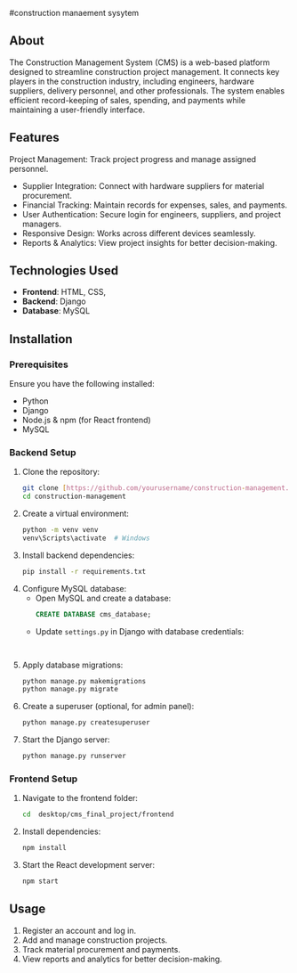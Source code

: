 #construction manaement sysytem


## About
The Construction Management System (CMS) is a web-based platform designed to 
streamline construction project management.
It connects key players in the construction industry, including engineers, 
hardware suppliers, delivery personnel, and other professionals. 
The system enables efficient record-keeping of sales, spending, and payments 
while maintaining a user-friendly interface.

## Features
Project Management: Track project progress and manage assigned personnel.
- Supplier Integration: Connect with hardware suppliers for material procurement.
- Financial Tracking: Maintain records for expenses, sales, and payments.
- User Authentication: Secure login for engineers, suppliers, and project managers.
- Responsive Design: Works across different devices seamlessly.
- Reports & Analytics: View project insights for better decision-making.

## Technologies Used
- **Frontend**: HTML, CSS, 
- **Backend**: Django
- **Database**: MySQL

## Installation
### Prerequisites
Ensure you have the following installed:
- Python 
- Django
- Node.js & npm (for React frontend)
- MySQL

### Backend Setup
1. Clone the repository:
   ```bash
   git clone [https://github.com/yourusername/construction-management.git](https://github.com/Anthonyyos22/f-865813.git)
   cd construction-management
   ```
2. Create a virtual environment:
   ```bash
   python -m venv venv
   venv\Scripts\activate  # Windows
   ```
3. Install backend dependencies:
   ```bash
   pip install -r requirements.txt
   ```
4. Configure MySQL database:
   - Open MySQL and create a database:
     ```sql
     CREATE DATABASE cms_database;
     ```
   - Update `settings.py` in Django with database credentials:
     ```python
    
5. Apply database migrations:
   ```bash
   python manage.py makemigrations
   python manage.py migrate
   ```
6. Create a superuser (optional, for admin panel):
   ```bash
   python manage.py createsuperuser
   ```
7. Start the Django server:
   ```bash
   python manage.py runserver
   ```

### Frontend Setup
1. Navigate to the frontend folder:
   ```bash
   cd  desktop/cms_final_project/frontend
   ```
2. Install dependencies:
   ```bash
   npm install
   ```
3. Start the React development server:
   ```bash
   npm start
   ```

## Usage
1. Register an account and log in.
2. Add and manage construction projects.
3. Track material procurement and payments.
4. View reports and analytics for better decision-making.





